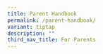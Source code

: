 ```yaml
---
title: Parent Handbook
permalink: /parent-handbook/
variant: tiptap
description: ""
third_nav_title: For Parents
---
```

